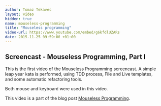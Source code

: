 ```yaml
---
author: Tomaz Tekavec
layout: video
hidden: true
name: mouseless-programming
title: "Mouseless programming"
video-url: https://www.youtube.com/embed/g6kfdlUZARs
date: 2015-11-25 09:59:00 +01:00
---
```



## Screencast - Mouseless Programming, Part I

This is the first video of the Mouseless Programming screencast. A simple leap year kata is performed, using TDD process, File and Live templates, and some automatic refactoring tools.

Both mouse and keyboard were used in this video.

This video is a part of the blog post [Mouseless Programming](/2015/11/25/mouseless-programming/).
